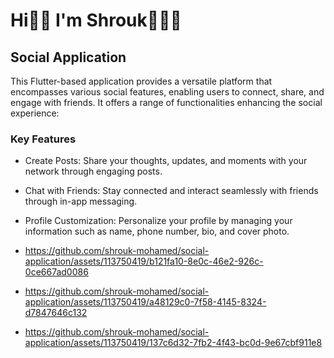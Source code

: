 # Hi👋🏻 I'm Shrouk👩🏻‍💻

## Social Application
This Flutter-based application provides a versatile platform that encompasses various social features, enabling users to connect, share, and engage with friends. It offers a range of functionalities enhancing the social experience:

### Key Features
- Create Posts: Share your thoughts, updates, and moments with your network through engaging posts.
- Chat with Friends: Stay connected and interact seamlessly with friends through in-app messaging.
- Profile Customization: Personalize your profile by managing your information such as name, phone number, bio, and cover photo.

-  https://github.com/shrouk-mohamed/social-application/assets/113750419/b121fa10-8e0c-46e2-926c-0ce667ad0086
-  https://github.com/shrouk-mohamed/social-application/assets/113750419/a48129c0-7f58-4145-8324-d7847646c132
-  https://github.com/shrouk-mohamed/social-application/assets/113750419/137c6d32-7fb2-4f43-bc0d-9e67cbf911e8
